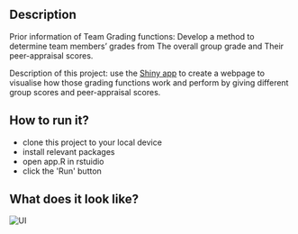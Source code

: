 ## Description
Prior information of Team Grading functions: Develop a method to determine team members’ grades from The overall group grade and Their peer-appraisal scores.

Description of this project: use the [Shiny app](https://shiny.posit.co/r/getstarted/shiny-basics/lesson1/index.html) to create a webpage to visualise how those grading functions work and perform by giving different group scores and peer-appraisal scores.

## How to run it?
- clone this project to your local device
- install relevant packages
- open app.R in rstuidio
- click the 'Run' button

## What does it look like?
![UI](https://github.com/GshunS/ShinyApp/assets/52339999/473b0266-ecfd-42a0-a280-dd1ef738af45)
